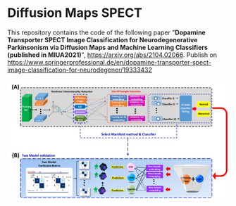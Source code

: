 # Diffusion Maps SPECT

This repository contains the code of the following paper "**Dopamine Transporter SPECT Image Classification for Neurodegenerative Parkinsonism via Diffusion Maps and Machine Learning Classifiers (published in MIUA2021)**", https://arxiv.org/abs/2104.02066. Publish on https://www.springerprofessional.de/en/dopamine-transporter-spect-image-classification-for-neurodegener/19333432


![](./framwork.JPG)
